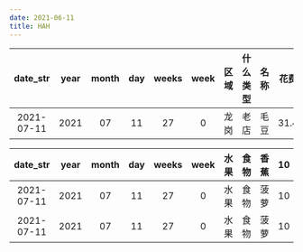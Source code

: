 ```yaml
---
date: 2021-06-11
title: HAH
---
```


|  date_str  |  year  | month  |  day   | weeks  |  week  |  区域  | 什么类型 |  名称  |  花费  | 
 |   :----:   | :----: | :----: | :----: | :----: | :----: | :----: |  :----:  | :----: | :----: | 
| 2021-07-11 |  2021  |   07   |   11   |   27   |   0    |  龙岗  |   老店   |  毛豆  |  31.4  | 


|  date_str  |  year  | month  |  day   | weeks  |  week  |  水果  |  食物  |  香蕉  |   10   |   3    | 
 |   :----:   | :----: | :----: | :----: | :----: | :----: | :----: | :----: | :----: | :----: | :----: | 
| 2021-07-11 |  2021  |   07   |   11   |   27   |   0    |  水果  |  食物  |  菠萝  |   10   |   3    | 
| 2021-07-11 |  2021  |   07   |   11   |   27   |   0    |  水果  |  食物  |  菠萝  |   10   |   3    | 


